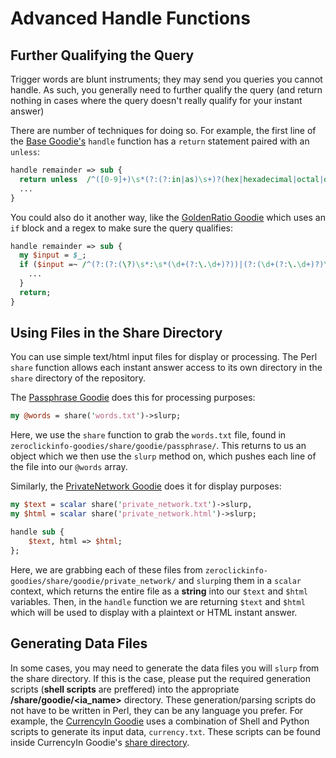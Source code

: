 # Advanced Handle Functions

## Further Qualifying the Query

Trigger words are blunt instruments; they may send you queries you cannot handle. As such, you generally need to further qualify the query (and return nothing in cases where the query doesn't really qualify for your instant answer)

There are number of techniques for doing so. For example, the first line of the [Base Goodie's](https://github.com/duckduckgo/zeroclickinfo-goodies/blob/master/lib/DDG/Goodie/Base.pm) `handle` function has a `return` statement paired with an `unless`:

```perl
handle remainder => sub {
  return unless  /^([0-9]+)\s*(?:(?:in|as)\s+)?(hex|hexadecimal|octal|oct|binary|base\s*([0-9]+))$/;
  ...
}
```

You could also do it another way, like the [GoldenRatio Goodie](https://github.com/duckduckgo/zeroclickinfo-goodies/blob/master/lib/DDG/Goodie/GoldenRatio.pm) which uses an `if` block and a regex to make sure the query qualifies:

```perl
handle remainder => sub {
  my $input = $_;
  if ($input =~ /^(?:(?:(\?)\s*:\s*(\d+(?:\.\d+)?))|(?:(\d+(?:\.\d+)?)\s*:\s*(\?)))$/) {
    ...
  }
  return;
}
```

## Using Files in the Share Directory

You can use simple text/html input files for display or processing. The Perl `share` function allows each instant answer access to its own directory in the `share` directory of the repository.

The [Passphrase Goodie](https://github.com/duckduckgo/zeroclickinfo-goodies/blob/master/lib/DDG/Goodie/Passphrase.pm) does this for processing purposes: 

```perl
my @words = share('words.txt')->slurp;
```

Here, we use the `share` function to grab the `words.txt` file, found in `zeroclickinfo-goodies/share/goodie/passphrase/`. This returns to us an object which we then use the `slurp` method on, which pushes each line of the file into our `@words` array.

Similarly, the [PrivateNetwork Goodie](https://github.com/duckduckgo/zeroclickinfo-goodies/blob/master/lib/DDG/Goodie/PrivateNetwork.pm) does it for display purposes:

```perl
my $text = scalar share('private_network.txt')->slurp,
my $html = scalar share('private_network.html')->slurp;

handle sub {
    $text, html => $html;
};
```

Here, we are grabbing each of these files from `zeroclickinfo-goodies/share/goodie/private_network/` and `slurp`ing them in a `scalar` context, which returns the entire file as a **string** into our `$text` and `$html` variables. Then, in the `handle` function we are returning `$text` and `$html` which will be used to display with a plaintext or HTML instant answer.

## Generating Data Files

In some cases, you may need to generate the data files you will `slurp` from the share directory. If this is the case, please put the required generation scripts (**shell scripts** are preffered) into the appropriate **/share/goodie/<ia_name>** directory. These generation/parsing scripts do not have to be written in Perl, they can be any language you prefer. For example, the [CurrencyIn Goodie](https://github.com/duckduckgo/zeroclickinfo-goodies/tree/master/share/goodie/currency_in) uses a combination of Shell and Python scripts to generate its input data, `currency.txt`. These scripts can be found inside CurrencyIn Goodie's [share directory](https://github.com/duckduckgo/zeroclickinfo-goodies/tree/master/share/goodie/currency_in).